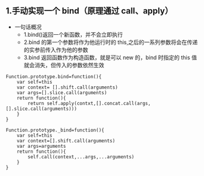 ## 1.手动实现一个 bind（原理通过 call、apply）

- 一句话概况
  - 1.bind()返回一个新函数，并不会立即执行
  - 2.bind 的第一个参数将作为他运行时的 this,之后的一系列参数将会在传递的实参前传入作为他的参数
  - 3.bind 返回函数作为构造函数，就是可以 new 的，bind 时指定的 this 值就会消失，但传入的参数依然生效

```
Function.prototype.bind=function(){
    var self=this
    var context= [].shift.call(arguments)
    var args=[].slice.call(arguments)
    return function(){
        return self.apply(contxt,[].concat.call(args,[].slice.call(arguments)))
    }
}
```

```
Function.prototype._bind=function(){
	var self=this
	var context=[].shift.call(arguments)
	var args=arguments
	return function(){
		self.call(context,...args,...arguments)
	}
}
```
